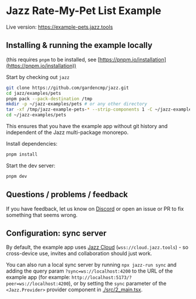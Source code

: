 # Jazz Rate-My-Pet List Example

Live version: https://example-pets.jazz.tools

## Installing & running the example locally

(this requires `pnpm` to be installed, see [https://pnpm.io/installation](https://pnpm.io/installation))

Start by checking out `jazz`

```bash
git clone https://github.com/gardencmp/jazz.git
cd jazz/examples/pets
pnpm pack --pack-destination /tmp
mkdir -p ~/jazz-examples/pets # or any other directory
tar -xf /tmp/jazz-example-pets-* --strip-components 1 -C ~/jazz-examples/pets
cd ~/jazz-examples/pets
```

This ensures that you have the example app without git history and independent of the Jazz multi-package monorepo.

Install dependencies:

```bash
pnpm install
```

Start the dev server:

```bash
pnpm dev
```

## Questions / problems / feedback

If you have feedback, let us know on [Discord](https://discord.gg/utDMjHYg42) or open an issue or PR to fix something that seems wrong.

## Configuration: sync server

By default, the example app uses [Jazz Cloud](https://jazz.tools/cloud) (`wss://cloud.jazz.tools`) - so cross-device use, invites and collaboration should just work.

You can also run a local sync server by running `npx jazz-run sync` and adding the query param `?sync=ws://localhost:4200` to the URL of the example app (for example: `http://localhost:5173/?peer=ws://localhost:4200`), or by setting the `sync` parameter of the `<Jazz.Provider>` provider component in [./src/2_main.tsx](./src/2_main.tsx).
